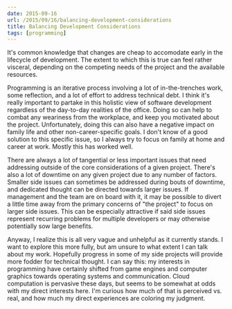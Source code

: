 ```yaml
---
date: 2015-09-16
url: /2015/09/16/balancing-development-considerations
title: Balancing Development Considerations
tags: [programming]
---
```


It's common knowledge that changes are cheap to accomodate early in the lifecycle of development.  The extent to which this is true can feel rather visceral, depending on the competing needs of the project and the available resources.

Programming is an iterative process involving a lot of in-the-trenches work, some reflection, and a lot of effort to address technical debt.  I think it's really important to partake in this holistic view of software development regardless of the day-to-day realities of the office.  Doing so can help to combat any weariness from the workplace, and keep you motivated about the project.  Unfortunately, doing this can also have a negative impact on family life and other non-career-specific goals.  I don't know of a good solution to this specific issue, so I always try to focus on family at home and career at work.  Mostly this has worked well.

There are always a lot of tangential or less important issues that need addressing outside of the core considerations of a given project.  There's also a lot of downtime on any given project due to any number of factors.   Smaller side issues can sometimes be addressed during bouts of downtime, and dedicated thought can be directed towards larger issues.  If management and the team are on board with it, it may be possible to divert a little time away from the primary concerns of "the project" to focus on larger side issues.  This can be especially attractive if said side issues represent recurring problems for multiple developers or may otherwise potentially sow large benefits.

Anyway, I realize this is all very vague and unhelpful as it currently stands.  I want to explore this more fully, but am unsure to what extent I can talk about my work.  Hopefully progress in some of my side projects will provide more fodder for technical thought.  I can say this: my interests in programming have certainly shifted from game engines and computer graphics towards operating systems and communication.  Cloud computation is pervasive these days, but seems to be somewhat at odds with my direct interests here.  I'm curious how much of that is perceived vs. real, and how much my direct experiences are coloring my judgment.